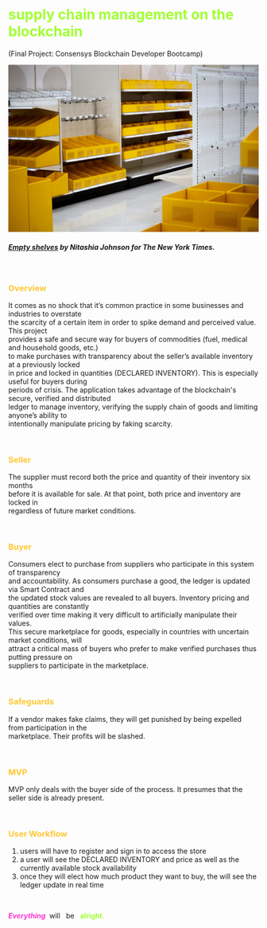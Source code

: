 
**<h1 style="color:#A2FF33">supply chain management on the blockchain</h1>**

(Final Project: Consensys Blockchain Developer Bootcamp)

<img src="assets/00Shortages-1-superJumbo.jpeg" alt="Empty Shelves at Target" width="700"/> <br><h5>
 *[Empty shelves](https://www.nytimes.com/2021/06/01/business/coronavirus-global-shortages.html) by Nitashia Johnson for The New York Times.* </h5></br>   

**<h3 style="color:#FFC733">Overview</h3>** 
It comes as no shock that it’s common practice in some businesses and industries to overstate   
the scarcity of a certain item in order to spike demand and perceived value. This project     
provides a safe and secure way for buyers of commodities (fuel, medical and household goods, etc.)    
to make purchases with transparency about the seller’s available inventory at a previously locked   
in price and locked in quantities (DECLARED INVENTORY). This is especially useful for buyers during     
periods of crisis. The application takes  advantage of the blockchain's secure, verified and distributed    
ledger to manage inventory, verifying the supply chain of goods and limiting anyone’s ability to    
intentionally manipulate pricing by faking scarcity.       
<p>&nbsp;</p> 

**<h3 style="color:#FFC733">Seller</h3>** 
The supplier must record both the price and quantity of their inventory six months    
before it is available for sale. At that point, both price and inventory are locked in    
regardless of future market conditions. 
<p>&nbsp;</p> 

**<h3 style="color:#FFC733">Buyer</h3>** 
Consumers elect to purchase from suppliers who participate in this system of transparency     
and accountability. As consumers purchase a good, the ledger is updated via Smart Contract and    
the updated stock values are revealed to all buyers. Inventory pricing and quantities are constantly    
verified over time making it very difficult to artificially manipulate their values.    
This secure marketplace for goods, especially in countries with uncertain market conditions, will     
attract a critical mass of buyers who prefer to make verified purchases thus putting pressure on    
suppliers to participate in the marketplace.   
<p>&nbsp;</p> 

**<h3 style="color:#FFC733">Safeguards</h3>** 
If a vendor makes fake claims, they will get punished by being expelled from participation in the     
marketplace. Their profits will be slashed.          
<p>&nbsp;</p> 

**<h3 style="color:#FFC733">MVP</h3>** 
MVP only deals with the buyer side of the process. It presumes that the seller side is already present. 
<p>&nbsp;</p> 

**<h3 style="color:#FFC733">User Workflow</h3>** 
  1. users will have to register and sign in to access the store
  2. a user will see the DECLARED INVENTORY and price as well as the currently available 
     stock availability 
  3. once they will elect how much product they want to buy, the will see the ledger update
     in real time
<p>&nbsp;</p> 

**<span style="color:#FF33D1">*Everything*<span/>**&nbsp;  will &nbsp;  be &nbsp;  <span style="color:#A2FF33">**alright**<span/>.






